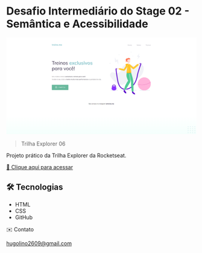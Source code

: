 # Desafio Intermediário do Stage 02 - Semântica e Acessibilidade

![preview](./preview_02.png)

> Trilha Explorer 06

Projeto prático da Trilha Explorer da Rocketseat.

[🔗 Clique aqui para acessar](https://hugolinobg.github.io/Desafio-Semantica-e-acessibilidade/)

## 🛠️ Tecnologias

- HTML
- CSS
- GitHub

✉️ Contato

hugolino2609@gmail.com
